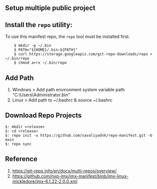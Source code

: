 
## Setup multiple public project

Install the `repo` utility:
---------------------------
To use this manifest repo, the `repo` tool must be installed first.
```
    $ mkdir -p ~/.bin
    $ PATH="${HOME}/.bin:${PATH}"
    $ curl https://storage.googleapis.com/git-repo-downloads/repo > ~/.bin/repo
    $ chmod a+rx ~/.bin/repo
```

Add Path
------------------------------
  1. Windows > Add path environment system variable path "C:\Users\Administrator\.bin"
  2. Linux   > Add path to ~/.bashrc & source ~/.bashrc

Download Repo Projects
------------------------------
```
$: mkdir <release>
$: cd <release>
$: repo init -u https://github.com/savaliyadnk/repo-manifest.git -b main
$: repo sync
```

## Reference
  1. https://git-repo.info/en/docs/multi-repos/overview/
  2. https://github.com/nxp-imx/imx-manifest/blob/imx-linux-mickledore/imx-6.1.22-2.0.0.xml
